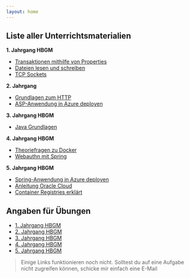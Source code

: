 ```yaml
---
layout: home
---
```



## Liste aller Unterrichtsmaterialien

**1. Jahrgang HBGM**

- [Transaktionen mithilfe von Properties](/404.html)
- [Dateien lesen und schreiben](/404.html)
- [TCP Sockets](/404.html)

**2. Jahrgang**


- [Grundlagen zum HTTP](/TeachingMaterials/HTTPGrundlagen)
- [ASP-Anwendung in Azure deployen](/TeachingMaterials/AzureAnleitungASP) 

**3. Jahrgang HBGM**
- [Java Grundlagen](/404.html)

**4. Jahrgang HBGM**
- [Theoriefragen zu Docker](/TeachingMaterials/DockerTheoriefragen)
- [Webauthn mit Spring](https://github.com/asaikali/webauthn-spring/tree/main)


**5. Jahrgang HBGM**
- [Spring-Anwendung in Azure deployen](/TeachingMaterials/AzureAnleitung)
- [Anleitung Oracle Cloud](/TeachingMaterials/OracleCloud)
- [Container Registries erklärt](/TeachingMaterials/DockerRegistry)


## Angaben für Übungen

- [1. Jahrgang HBGM](/Assignments/1XHBGM/Index)
- [2. Jahrgang HBGM](/Assignments/2XHBGM/Index)
- [3. Jahrgang HBGM](/Assignments/3XHBGM/Index)
- [4. Jahrgang HBGM](/Assignments/4XHBGM/Index)
- [5. Jahrgang HBGM](/Assignments/5XHBGM/Index)


> Einige Links funktionieren noch nicht. Solltest du auf eine Aufgabe nicht zugreifen können, schicke mir einfach eine E-Mail
